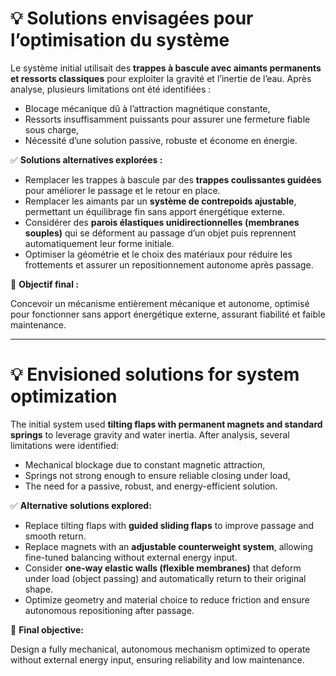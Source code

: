 
# 💡 Solutions envisagées pour l’optimisation du système

Le système initial utilisait des **trappes à bascule avec aimants permanents et ressorts classiques** pour exploiter la gravité et l’inertie de l’eau. Après analyse, plusieurs limitations ont été identifiées :

- Blocage mécanique dû à l’attraction magnétique constante,
- Ressorts insuffisamment puissants pour assurer une fermeture fiable sous charge,
- Nécessité d’une solution passive, robuste et économe en énergie.

✅ **Solutions alternatives explorées :**

- Remplacer les trappes à bascule par des **trappes coulissantes guidées** pour améliorer le passage et le retour en place.
- Remplacer les aimants par un **système de contrepoids ajustable**, permettant un équilibrage fin sans apport énergétique externe.
- Considérer des **parois élastiques unidirectionnelles (membranes souples)** qui se déforment au passage d’un objet puis reprennent automatiquement leur forme initiale.
- Optimiser la géométrie et le choix des matériaux pour réduire les frottements et assurer un repositionnement autonome après passage.

🔧 **Objectif final :**

Concevoir un mécanisme entièrement mécanique et autonome, optimisé pour fonctionner sans apport énergétique externe, assurant fiabilité et faible maintenance.

---

# 💡 Envisioned solutions for system optimization

The initial system used **tilting flaps with permanent magnets and standard springs** to leverage gravity and water inertia. After analysis, several limitations were identified:

- Mechanical blockage due to constant magnetic attraction,
- Springs not strong enough to ensure reliable closing under load,
- The need for a passive, robust, and energy-efficient solution.

✅ **Alternative solutions explored:**

- Replace tilting flaps with **guided sliding flaps** to improve passage and smooth return.
- Replace magnets with an **adjustable counterweight system**, allowing fine-tuned balancing without external energy input.
- Consider **one-way elastic walls (flexible membranes)** that deform under load (object passing) and automatically return to their original shape.
- Optimize geometry and material choice to reduce friction and ensure autonomous repositioning after passage.

🔧 **Final objective:**

Design a fully mechanical, autonomous mechanism optimized to operate without external energy input, ensuring reliability and low maintenance.
